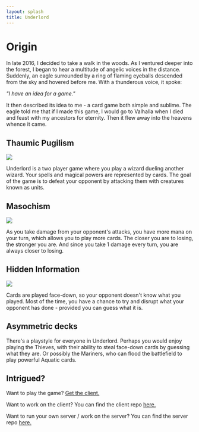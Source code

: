 ```yaml
---
layout: splash
title: Underlord
---
```


# Origin

In late 2016, I decided to take a walk in the woods. As I ventured deeper into
the forest, I began to hear a multitude of angelic voices in the distance.
Suddenly, an eagle surrounded by a ring of flaming eyeballs descended from the
sky and hovered before me. With a thunderous voice, it spoke:

_"I have an idea for a game."_

It then described its idea to me - a card game both simple and sublime.
The eagle told me that if I made this game, I would go to Valhalla when
I died and feast with my ancestors for eternity. Then it flew away into
the heavens whence it came.

## Thaumic Pugilism

![]({{site.url}}/assets/screen1.png)

Underlord is a two player game where you play a wizard dueling another
wizard. Your spells and magical powers are represented by cards. The goal
of the game is to defeat your opponent by attacking them with creatures
known as units.

## Masochism

![]({{site.url}}/assets/screen2.png)

As you take damage from your opponent's attacks, you have more mana on
your turn, which allows you to play more cards. The closer you are to
losing, the stronger you are. And since you take 1 damage every turn, you
are always closer to losing.

## Hidden Information

![]({{site.url}}/assets/screen3.png)

Cards are played face-down, so your opponent doesn't know what you played.
Most of the time, you have a chance to try and disrupt what your opponent
has done - provided you can guess what it is.

## Asymmetric decks

There's a playstyle for everyone in Underlord. Perhaps you would enjoy
playing the Thieves, with their ability to steal face-down cards by
guessing what they are. Or possibly the Mariners, who can flood the
battlefield to play powerful Aquatic cards.

## Intrigued?


Want to play the game? [Get the
client.](https://github.com/hpoggie/underlord-client/releases/latest)

Want to work on the client? You can find the client repo
[here.](https://github.com/hpoggie/underlord-client)

Want to run your own server / work on the server? You can find the server
repo [here.](https://github.com/hpoggie/underlord-server)
